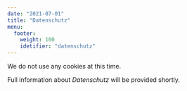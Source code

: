```yaml
---
date: "2021-07-01"
title: "Datenschutz"
menu:
  footer:
    weight: 100
    idetifier: "datenschutz"
---
```


We do not use any cookies at this time.

Full information about _Datenschutz_ will be provided shortly.
